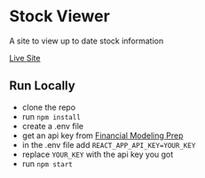 # Stock Viewer

A site to view up to date stock information

[Live Site](https://dylanhojnoski.github.io/stock-website/)

## Run Locally

* clone the repo
* run `npm install`
* create a .env file
* get an api key from [Financial Modeling Prep](https://site.financialmodelingprep.com/developer)
* in the .env file add `REACT_APP_API_KEY=YOUR_KEY`
* replace `YOUR_KEY` with the api key you got
* run `npm start`

